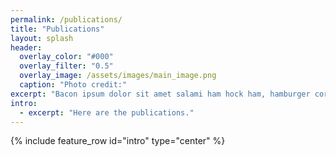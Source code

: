 ```yaml
---
permalink: /publications/
title: "Publications"
layout: splash
header:
  overlay_color: "#000"
  overlay_filter: "0.5"
  overlay_image: /assets/images/main_image.png
  caption: "Photo credit:"
excerpt: "Bacon ipsum dolor sit amet salami ham hock ham, hamburger corned beef short ribs kielbasa biltong t-bone drumstick tri-tip tail sirloin pork chop."
intro:
  - excerpt: "Here are the publications."
---
```


{% include feature_row id="intro" type="center" %}

